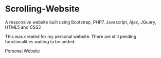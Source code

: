# Scrolling-Website
A responsive website built using Bootstrap, PHP7, Javascript, Ajax, JQuery, HTML5 and CSS3

This was created for my personal website. There are still pending functionalities waiting to be added.

<a href="https://www.victorwernet.com">Personal Website</a>
